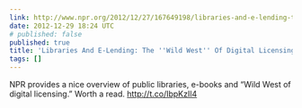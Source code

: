 ```yaml
---
link: http://www.npr.org/2012/12/27/167649198/libraries-and-e-lending-the-wild-west-of-digital-licensing
date: 2012-12-29 18:24 UTC
# published: false
published: true
title: 'Libraries And E-Lending: The ''Wild West'' Of Digital Licensing? : NPR'
tags: []
---
```


NPR provides a nice overview of public libraries, e-books and “Wild West of digital licensing.” Worth a read.
http://t.co/IbpKzIl4
